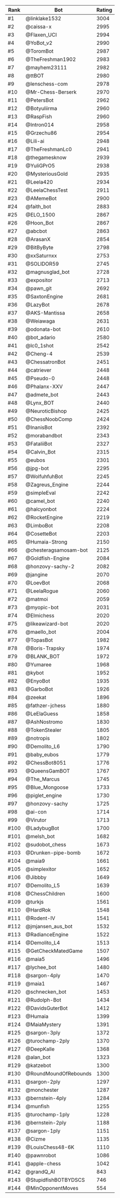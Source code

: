 Rank|Bot|Rating
---|---|---
#1|@linklake1532|3004
#2|@caissa-x|2995
#3|@Flaxen_UCI|2994
#4|@YoBot_v2|2990
#5|@ToromBot|2987
#6|@TheFreshman1902|2983
#7|@mayhem23111|2982
#8|@ttBOT|2980
#9|@lenschess-com|2978
#10|@Mr-Chess-Berserk|2970
#11|@PetersBot|2962
#12|@Botyuliirma|2960
#13|@RaspFish|2960
#14|@Intron014|2958
#15|@Grzechu86|2954
#16|@Lili-ai|2948
#17|@TheFreshmanLc0|2941
#18|@thegamesknow|2939
#19|@YuliGPrO5|2938
#20|@MysteriousGold|2935
#21|@Leela420|2934
#22|@LeelaChessTest|2911
#23|@AMemeBot|2900
#24|@faith_bot|2883
#25|@ELO_1500|2867
#26|@Hoon_Bot|2867
#27|@abcbot|2863
#28|@ArasanX|2854
#29|@BitByByte|2798
#30|@xxSaturnxx|2753
#31|@SOLIDOR59|2745
#32|@magnusglad_bot|2728
#33|@expositor|2713
#34|@pawn_git|2692
#35|@SaxtonEngine|2681
#36|@LazyBot|2678
#37|@AKS-Mantissa|2658
#38|@Weiawaga|2631
#39|@odonata-bot|2610
#40|@bot_adario|2580
#41|@lc0_1shot|2542
#42|@Cheng-4|2539
#43|@ChessatronBot|2451
#44|@catriever|2448
#45|@Pseudo-0|2448
#46|@Phalanx-XXV|2447
#47|@admete_bot|2443
#48|@Lynx_BOT|2440
#49|@NeuroticBishop|2425
#50|@ChessNoobComp|2424
#51|@InanisBot|2392
#52|@morabandbot|2343
#53|@FataliiBot|2327
#54|@Calvin_Bot|2315
#55|@eubos|2301
#56|@jpg-bot|2295
#57|@WolfuhfuhBot|2245
#58|@Zagreus_Engine|2244
#59|@simpleEval|2242
#60|@camel_bot|2240
#61|@halcyonbot|2224
#62|@RocketEngine|2219
#63|@LimboBot|2208
#64|@CosetteBot|2203
#65|@Humaia-Strong|2150
#66|@chesteragsamosam-bot|2125
#67|@Goldfish-Engine|2084
#68|@honzovy-sachy-2|2082
#69|@jangine|2070
#70|@LoevBot|2068
#71|@LeelaRogue|2060
#72|@matmoi|2059
#73|@myopic-bot|2031
#74|@Elmichess|2020
#75|@likeawizard-bot|2020
#76|@maello_bot|2004
#77|@TopasBot|1982
#78|@Boris-Trapsky|1974
#79|@BLANK_BOT|1972
#80|@Yumaree|1968
#81|@kybot|1952
#82|@EnyoBot|1935
#83|@GarboBot|1926
#84|@zeekat|1896
#85|@fathzer-jchess|1880
#86|@LeElaGuess|1858
#87|@AshNostromo|1830
#88|@TokenStealer|1805
#89|@notropis|1802
#90|@Demolito_L6|1790
#91|@baby_eubos|1779
#92|@ChessBot8051|1776
#93|@QueensGamBOT|1767
#94|@The_Marcus|1745
#95|@Blue_Mongoose|1733
#96|@piglet_engine|1730
#97|@honzovy-sachy|1725
#98|@ai-con|1714
#99|@Virutor|1713
#100|@LadybugBot|1700
#101|@melsh_bot|1682
#102|@sudobot_chess|1673
#103|@Drunken-pipe-bomb|1672
#104|@maia9|1661
#105|@simplexitor|1652
#106|@Jibbby|1649
#107|@Demolito_L5|1639
#108|@ChessChildren|1600
#109|@turkjs|1561
#110|@HardRok|1548
#111|@Rodent-IV|1541
#112|@jmjansen_aus_bot|1532
#113|@RadianceEngine|1522
#114|@Demolito_L4|1513
#115|@GetCheckMatedGame|1507
#116|@maia5|1496
#117|@lychee_bot|1480
#118|@sargon-4ply|1470
#119|@maia1|1467
#120|@schnecken_bot|1453
#121|@Rudolph-Bot|1434
#122|@DavidsGuterBot|1412
#123|@Humaia|1399
#124|@MaiaMystery|1391
#125|@sargon-3ply|1372
#126|@turochamp-2ply|1370
#127|@DeepKalle|1368
#128|@alan_bot|1323
#129|@katzebot|1300
#130|@RoundMoundOfRebounds|1300
#131|@sargon-2ply|1297
#132|@monchester|1287
#133|@bernstein-4ply|1284
#134|@munfish|1255
#135|@turochamp-1ply|1228
#136|@bernstein-2ply|1188
#137|@sargon-1ply|1151
#138|@Cizme|1135
#139|@LouisChess48-6K|1110
#140|@pawnrobot|1086
#141|@apple-chess|1042
#142|@grandQ_AI|843
#143|@StupidfishBOTBYDSCS|746
#144|@MinOpponentMoves|554
